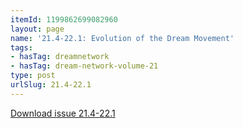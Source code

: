 ```yaml
---
itemId: 1199862699082960
layout: page
name: '21.4-22.1: Evolution of the Dream Movement'
tags:
- hasTag: dreamnetwork
- hasTag: dream-network-volume-21
type: post
urlSlug: 21.4-22.1
---
```

<a href="files/pdfs/Volume_21/21.4-22-1_evolution.pdf" download="">Download issue 21.4-22.1</a>